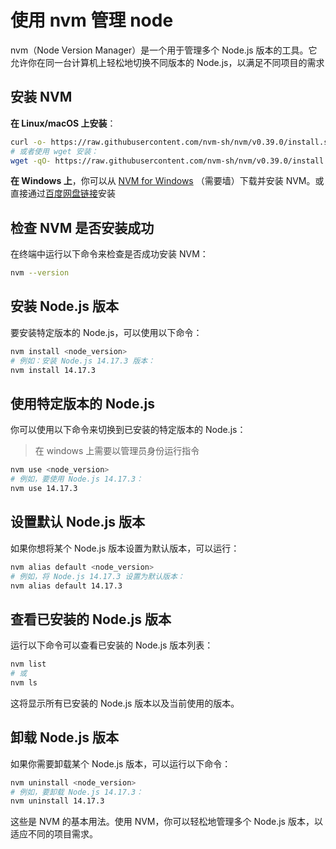 # 使用 nvm 管理 node

nvm（Node Version Manager）是一个用于管理多个 Node.js 版本的工具。它允许你在同一台计算机上轻松地切换不同版本的 Node.js，以满足不同项目的需求

## 安装 NVM

**在 Linux/macOS 上安装**：

```bash
curl -o- https://raw.githubusercontent.com/nvm-sh/nvm/v0.39.0/install.sh
# 或者使用 wget 安装：
wget -qO- https://raw.githubusercontent.com/nvm-sh/nvm/v0.39.0/install.sh
```

**在 Windows 上**，你可以从 [NVM for Windows](https://github.com/coreybutler/nvm-windows) （需要墙）下载并安装 NVM。或直接通过[百度网盘链接](https://pan.baidu.com/s/1Si65BQMUsNdmNBSAk25I-g?pwd=sway)安装

## 检查 NVM 是否安装成功

在终端中运行以下命令来检查是否成功安装 NVM：

```bash
nvm --version
```

## 安装 Node.js 版本

要安装特定版本的 Node.js，可以使用以下命令：

```bash
nvm install <node_version>
# 例如：安装 Node.js 14.17.3 版本：
nvm install 14.17.3
```

## 使用特定版本的 Node.js

你可以使用以下命令来切换到已安装的特定版本的 Node.js：

> 在 windows 上需要以管理员身份运行指令

```bash
nvm use <node_version>
# 例如，要使用 Node.js 14.17.3：
nvm use 14.17.3
```

## 设置默认 Node.js 版本

如果你想将某个 Node.js 版本设置为默认版本，可以运行：

```bash
nvm alias default <node_version>
# 例如，将 Node.js 14.17.3 设置为默认版本：
nvm alias default 14.17.3
```

## 查看已安装的 Node.js 版本

运行以下命令可以查看已安装的 Node.js 版本列表：

```bash
nvm list
# 或
nvm ls
```

这将显示所有已安装的 Node.js 版本以及当前使用的版本。

## 卸载 Node.js 版本

如果你需要卸载某个 Node.js 版本，可以运行以下命令：

```bash
nvm uninstall <node_version>
# 例如，要卸载 Node.js 14.17.3：
nvm uninstall 14.17.3
```

这些是 NVM 的基本用法。使用 NVM，你可以轻松地管理多个 Node.js 版本，以适应不同的项目需求。
